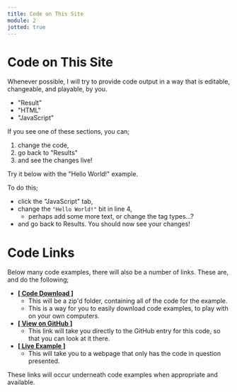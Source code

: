 ```yaml
---
title: Code on This Site
module: 2
jotted: true
---
```


# Code on This Site

<!--
<div class="embed-responsive embed-responsive-16by9"><iframe class="embed-responsive-item" src="https://www.youtube.com/embed/dK9cVaLtjaw" frameborder="0" allowfullscreen></iframe></div>
-->

Whenever possible, I will try to provide code output in a way that is editable, changeable, and playable, by you.

- "Result"
- "HTML"
- "JavaScript"

If you see one of these sections, you can;

1. change the code,
2. go back to "Results"
3. and see the changes live!

Try it below with the "Hello World!" example.

To do this;

- click the "JavaScript" tab,
- change the `"Hello World!"` bit in line 4,
    - perhaps add some more text, or change the tag types...?
- and go back to Results. You should now see your changes!


<div id="jotted-demo-1" class="jotted-theme-stacked"></div>

<script>
    new Jotted(document.querySelector("#jotted-demo-1"), {
    files: [
        {
            type: "js",
            hide: false,
            url:"https://raw.githubusercontent.com/Montana-Media-Arts/441-WebTech/master/lecture_code/02/02/script.js"
        },
        {
            type: "html",
            hide: false,
            url:"https://raw.githubusercontent.com/Montana-Media-Arts/441-WebTech/master/lecture_code/02/02/02_js_outside_html.html"

    }],
    showBlank: false,
    showResult: true,
    runScripts: false,
    plugins: [
        { name: 'ace', options: { "maxLines": 50 } },
        // { name: 'console', options: { autoClear: true } },
    ]
});
</script>


# Code Links

Below many code examples, there will also be a number of links. These are, and do the following;


- [**[ Code Download ]**](https://github.com/Montana-Media-Arts/441-WebTech/blob/master/lecture_code/02/02/02_js_outside_html.zip)
    - This will be a zip'd folder, containing all of the code for the example.
    - This is a way for you to easily download code examples, to play with on your own computers.
- [**[ View on GitHub ]**](https://github.com/Montana-Media-Arts/441-WebTech/tree/master/lecture_code/02/02)
    - This link will take you directly to the GitHub entry for this code, so that you can look at it there.
- [**[ Live Example ]**](https://montana-media-arts.github.io/441-WebTech/lecture_code/02/02/02_js_outside_html.html)
    - This will take you to a webpage that only has the code in question presented.

These links will occur underneath code examples when appropriate and available.